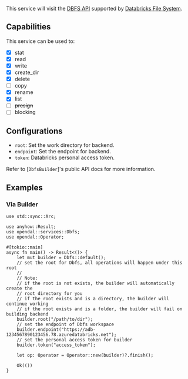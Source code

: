 This service will visit the [DBFS API](https://docs.databricks.com/api/azure/workspace/dbfs) supported by [Databricks File System](https://docs.databricks.com/en/dbfs/index.html).

## Capabilities

This service can be used to:

- [x] stat
- [x] read
- [x] write
- [x] create_dir
- [x] delete
- [ ] copy
- [x] rename
- [x] list
- [ ] ~~presign~~
- [ ] blocking

## Configurations

- `root`: Set the work directory for backend.
- `endpoint`: Set the endpoint for backend.
- `token`: Databricks personal access token.

Refer to [`DbfsBuilder`]'s public API docs for more information.

## Examples

### Via Builder

```rust,no_run
use std::sync::Arc;

use anyhow::Result;
use opendal::services::Dbfs;
use opendal::Operator;

#[tokio::main]
async fn main() -> Result<()> {
    let mut builder = Dbfs::default();
    // set the root for Dbfs, all operations will happen under this root
    //
    // Note:
    // if the root is not exists, the builder will automatically create the
    // root directory for you
    // if the root exists and is a directory, the builder will continue working
    // if the root exists and is a folder, the builder will fail on building backend
    builder.root("/path/to/dir");
    // set the endpoint of Dbfs workspace
    builder.endpoint("https://adb-1234567890123456.78.azuredatabricks.net");
    // set the personal access token for builder
    builder.token("access_token");

    let op: Operator = Operator::new(builder)?.finish();

    Ok(())
}
```
